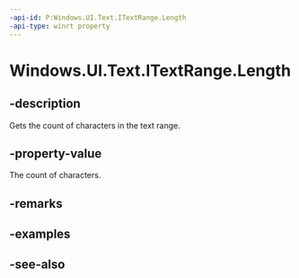 ```yaml
---
-api-id: P:Windows.UI.Text.ITextRange.Length
-api-type: winrt property
---
```


<!-- Property syntax
public int Length { get; }
-->

# Windows.UI.Text.ITextRange.Length

## -description
Gets the count of characters in the text range.



## -property-value
The count of characters.

## -remarks


## -examples

## -see-also
